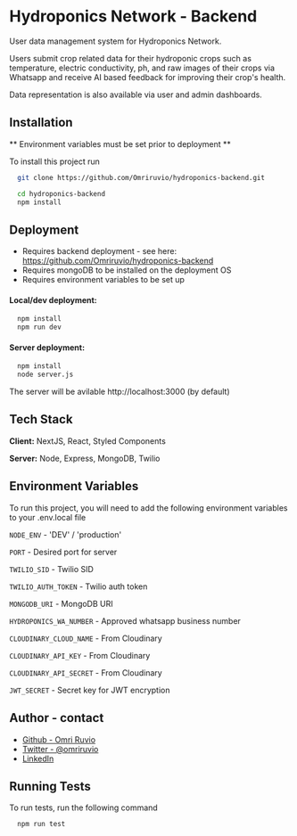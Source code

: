 
# Hydroponics Network - Backend

User data management system for Hydroponics Network.

Users submit crop related data for their hydroponic crops such as temperature, electric conductivity, ph, and raw images of their crops via Whatsapp and receive AI based feedback for improving their crop's health.

Data representation is also available via user and admin dashboards.


## Installation

** Environment variables must be set prior to deployment **

To install this project run


```bash
  git clone https://github.com/Omriruvio/hydroponics-backend.git
```
```bash
  cd hydroponics-backend
  npm install
```
    
## Deployment
- Requires backend deployment - see here: https://github.com/Omriruvio/hydroponics-backend
- Requires mongoDB to be installed on the deployment OS
- Requires environment variables to be set up

#### Local/dev deployment:
```bash
  npm install
  npm run dev  
```

#### Server deployment:
```bash
  npm install
  node server.js
```

The server will be avilable http://localhost:3000 (by default)


## Tech Stack

**Client:** NextJS, React, Styled Components

**Server:** Node, Express, MongoDB, Twilio


## Environment Variables

To run this project, you will need to add the following environment variables to your .env.local file

`NODE_ENV` - 'DEV' / 'production'

`PORT` - Desired port for server

`TWILIO_SID` - Twilio SID

`TWILIO_AUTH_TOKEN` - Twilio auth token

`MONGODB_URI` - MongoDB URI

`HYDROPONICS_WA_NUMBER` - Approved whatsapp business number

`CLOUDINARY_CLOUD_NAME` - From Cloudinary

`CLOUDINARY_API_KEY` - From Cloudinary

`CLOUDINARY_API_SECRET` - From Cloudinary

`JWT_SECRET` - Secret key for JWT encryption
## Author - contact

- [Github - Omri Ruvio](https://www.github.com/omriruvio)
- [Twitter - @omriruvio](https://twitter.com/omriruvio)
- [LinkedIn](www.linkedin.com/in/omri-ruvio)


## Running Tests

To run tests, run the following command

```bash
  npm run test
```
